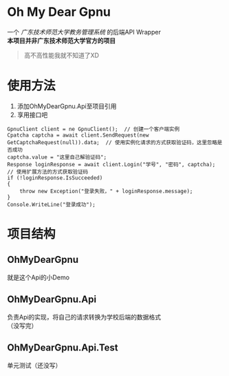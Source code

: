 # Oh My Dear Gpnu
一个 _广东技术师范大学教务管理系统_ 的后端API Wrapper  
__本项目并非广东技术师范大学官方的项目__  
> 高不高性能我就不知道了XD

# 使用方法

1. 添加OhMyDearGpnu.Api至项目引用
2. 享用接口吧

```CSharp
GpnuClient client = ne GpnuClient();  // 创建一个客户端实例
Cpatcha captcha = await client.SendRequest(new GetCaptchaRequest(null)).data;  // 使用实例化请求的方式获取验证码，这里忽略是否成功
captcha.value = "这里自己解验证码";
Response loginResponse = await client.Login("学号", "密码", captcha);  // 使用扩展方法的方式获取验证码
if (!loginResponse.IsSucceeded)
{
    throw new Exception("登录失败，" + loginResponse.message);
}
Console.WriteLine("登录成功");
```

# 项目结构

## OhMyDearGpnu
就是这个Api的小Demo

## OhMyDearGpnu.Api
负责Api的实现，将自己的请求转换为学校后端的数据格式  
（没写完）

## OhMyDearGpnu.Api.Test
单元测试（还没写）